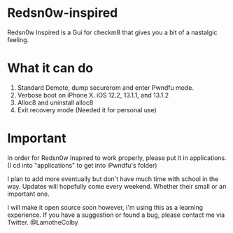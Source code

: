 # Redsn0w-inspired
Redsn0w Inspired is a Gui for checkm8 that gives you a bit of a nastalgic feeling.

# What it can do
 1. Standard Demote, dump securerom and enter Pwndfu mode.
 2. Verbose boot on iPhone X. iOS 12.2, 13.1.1, and 13.1.2
 3. Alloc8 and uninstall alloc8
 4. Exit recovery mode (Needed it for personal use)
 
# Important
In order for Redsn0w Inspired to work properly, please put it in applications. (I cd into "applications" to get into iPwndfu's folder)


I plan to add more eventually but don't have much time with school in the way. Updates will hopefully come every weekend. Whether their small or an important one.

I will make it open source soon however, i'm using this as a learning experience. If you have a suggestion or found a bug, please contact me via Twitter. @LamotheColby
